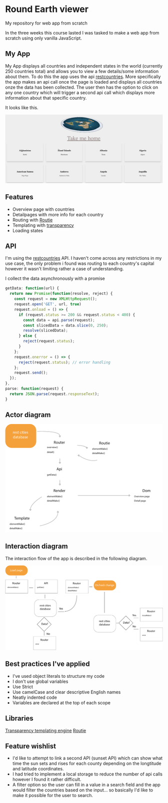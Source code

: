 # Round Earth viewer
My repository for web app from scratch

In the three weeks this course lasted I was tasked to make a web app from scratch using only vanilla JavaScript.


## My App
My App displays all countries and independent states in the world (currently 250 countries total) and allows you to view a few details/some information about them. To do this the app uses the api [restcountries](https://restcountries.eu/).
More specifically the app makes an api call once the page is loaded and displays all countries onze the data has been collected. The user then has the option to click on any one country which will trigger a second api call which displays more information about that specific country. 
  
  It looks like this.
  
  ![screen cap img](public/img/screen_2.png)  
  
 
 
## Features
  * Overview page with countries
  * Detailpages with more info for each country
  * Routing with [Routie](http://projects.jga.me/routie/)
  * Templating with [transparency](https://github.com/leonidas/transparency)
  * Loading states
 
 
## API 

  I'm using the [restcountries](https://restcountries.eu/) API.
  I haven't come across any restrictions in my use case, the only problem i found was routing to each country's capital however it wasn't limiting rather a case of understanding.
  
  I collect the data asynchronously with a promise
  ```javascript
  getData: function(url) {
    return new Promise(function(resolve, reject) {
      const request = new XMLHttpRequest();
      request.open('GET', url, true)
      request.onload = () => {
        if (request.status >= 200 && request.status < 400) {
          const data = api.parse(request);
          const slicedData = data.slice(0, 250);
          resolve(slicedData);
        } else {
          reject(request.status);
        }
      };
      request.onerror = () => {
        reject(request.status); // error handling
      };
      request.send();
    });
  },
  parse: function(request) {
    return JSON.parse(request.responseText);
  }
  ```

## Actor diagram

  ![actor diagram img](public/img/actoren_diagram_v1.png)


## Interaction diagram

  The interaction flow of the app is described in the following diagram.


![interactin img](public/img/interaction_diagram_v1.png)

  

## Best practices I've applied
   * I've used object literals to structure my code
   * I don't use global variables
   * Use Strict
   * Use camelCase and clear descriptive English names
   * Neatly indented code
   * Variables are declared at the top of each scope
   
## Libraries
   [Transparency templating engine](https://github.com/leonidas/transparency)
   [Routie](http://projects.jga.me/routie/)

## Feature wishlist 
  * I'd like to attempt to link a second API (sunset API) which can show what time the sun sets and rises for each county depending on the longtitude and latitude coordinates.
  * I had tried to implement a local storage to reduce the number of api calls however I found it rather difficult.
  * A filter option so the user can fill in a value in a search field and the app would filter the countries based on the input... so basically I'd like to make it possible for the user to search.
